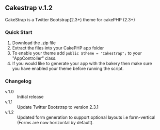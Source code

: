 <h2>Cakestrap v.1.2</h2>

CakeStrap is a Twitter Bootstrap(2.3+) theme for cakePHP (2.3+)

<h3>Quick Start</h3>

<ol>
  <li>Download the .zip file</li>
  <li>Extract the files into your CakePHP app folder</li>
  <li>To enable your theme add <code>public $theme = "Cakestrap";</code> to your "AppController" class.</li>
  <li>If you would like to generate your app with the bakery then make sure you have enabled your theme before running the script.</li>
</ol>

<h3>Changelog</h3>

<dl>
  <dt>v.1.0</dt>
  <dd>Initial release</dd>
  <dt>v.1.1</dt>
  <dd>Update Twitter Bootstrap to version 2.3.1</dd>
  <dt>v.1.2</dt>
  <dd>Updated form generation to support optional layouts i.e form-vertical (Forms are now horizontal by default).</dd>
</dl>
